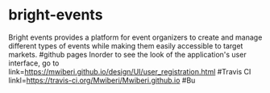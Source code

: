 # bright-events
Bright events provides a platform for event organizers to create and manage different types of events while making them easily accessible to target markets.
#github pages
Inorder to see the look  of the application's user interface, go to link=https://mwiberi.github.io/design/UI/user_registration.html
#Travis CI
linkl=https://travis-ci.org/Mwiberi/Mwiberi.github.io
#Bu
